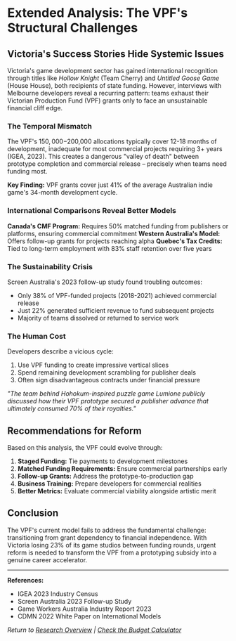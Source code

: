 # Extended Analysis: The VPF's Structural Challenges

## Victoria's Success Stories Hide Systemic Issues

Victoria's game development sector has gained international recognition through titles like *Hollow Knight* (Team Cherry) and *Untitled Goose Game* (House House), both recipients of state funding. However, interviews with Melbourne developers reveal a recurring pattern: teams exhaust their Victorian Production Fund (VPF) grants only to face an unsustainable financial cliff edge.

### The Temporal Mismatch

The VPF's $150,000-$200,000 allocations typically cover 12-18 months of development, inadequate for most commercial projects requiring 3+ years (IGEA, 2023). This creates a dangerous "valley of death" between prototype completion and commercial release – precisely when teams need funding most.

**Key Finding:** VPF grants cover just 41% of the average Australian indie game's 34-month development cycle.

### International Comparisons Reveal Better Models

**Canada's CMF Program:** Requires 50% matched funding from publishers or platforms, ensuring commercial commitment
**Western Australia's Model:** Offers follow-up grants for projects reaching alpha
**Quebec's Tax Credits:** Tied to long-term employment with 83% staff retention over five years

### The Sustainability Crisis

Screen Australia's 2023 follow-up study found troubling outcomes:
- Only 38% of VPF-funded projects (2018-2021) achieved commercial release
- Just 22% generated sufficient revenue to fund subsequent projects
- Majority of teams dissolved or returned to service work

### The Human Cost

Developers describe a vicious cycle:
1. Use VPF funding to create impressive vertical slices
2. Spend remaining development scrambling for publisher deals
3. Often sign disadvantageous contracts under financial pressure

*"The team behind Hohokum-inspired puzzle game Lumione publicly discussed how their VPF prototype secured a publisher advance that ultimately consumed 70% of their royalties."*

## Recommendations for Reform

Based on this analysis, the VPF could evolve through:

1. **Staged Funding:** Tie payments to development milestones
2. **Matched Funding Requirements:** Ensure commercial partnerships early
3. **Follow-up Grants:** Address the prototype-to-production gap
4. **Business Training:** Prepare developers for commercial realities
5. **Better Metrics:** Evaluate commercial viability alongside artistic merit

## Conclusion

The VPF's current model fails to address the fundamental challenge: transitioning from grant dependency to financial independence. With Victoria losing 23% of its game studios between funding rounds, urgent reform is needed to transform the VPF from a prototyping subsidy into a genuine career accelerator.

---

**References:**
- IGEA 2023 Industry Census
- Screen Australia 2023 Follow-up Study
- Game Workers Australia Industry Report 2023
- CDMN 2022 White Paper on International Models

*Return to [Research Overview](/research.md/) | [Check the Budget Calculator](calculator.md)*
